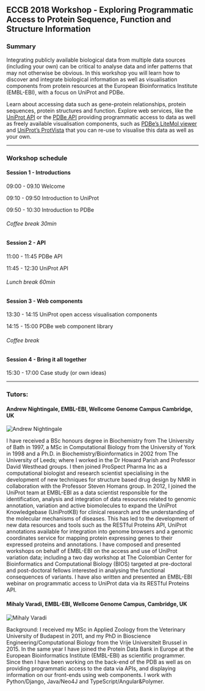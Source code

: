 ## ECCB 2018 Workshop - Exploring Programmatic Access to Protein Sequence, Function and Structure Information

### Summary

Integrating publicly available biological data from multiple data sources (including your own) can be critical to analyse data and infer patterns that may not otherwise be obvious. In this workshop you will learn how to discover and integrate biological information as well as visualisation components from protein resources at the European Bioinformatics Institute (EMBL-EBI), with a focus on UniProt and PDBe. 

Learn about accessing data such as gene-protein relationships, protein sequences, protein structures and function. Explore web services, like the [UniProt API](https://www.ebi.ac.uk/proteins/api/doc/) or the [PDBe API]( http://www.ebi.ac.uk/pdbe/api/doc/) providing programmatic access to data as well as freely available visualisation components, such as [PDBe’s LiteMol viewer](https://www.ebi.ac.uk/pdbe/pdb-component-library/doc.html#a_LiteMol) and [UniProt’s ProtVista](http://ebi-uniprot.github.io/ProtVista/) that you can re-use to visualise this data as well as your own.

<hr>

### Workshop schedule

#### Session 1 - Introductions
09:00 - 09.10 Welcome

09:10 - 09:50 Introduction to UniProt

09:50 - 10:30 Introduction to PDBe

###### Coffee break 30min

#### Session 2 - API
11:00 - 11:45 PDBe API

11:45 - 12:30 UniProt API

###### Lunch break 60min

#### Session 3 - Web components

13:30 - 14:15 UniProt open access visualisation components

14:15 - 15:00 PDBe web component library

###### Coffee break

#### Session 4 - Bring it all together
15:30 - 17:00	Case study (or own ideas)

<hr>

### Tutors:
#### Andrew Nightingale, EMBL-EBI, Wellcome Genome Campus Cambridge, UK
![Andrew Nightingale](https://avatars2.githubusercontent.com/u/38358380?s=100&v=4)

I have received a BSc honours degree in Biochemistry from The University of Bath in 1997, a MSc in Computational Biology from the University of York in 1998 and a Ph.D. in Biochemistry/Bioinformatics in 2002 from The University of Leeds; where I worked in the Dr Howard Parish and Professor David Westhead groups. I then joined ProSpect Pharma Inc as a computational biologist and research scientist specialising in the development of new techniques for structure based drug design by NMR in collaboration with the Professor Steven Homans group. In 2012, I joined the UniProt team at EMBL-EBI as a data scientist responsible for the identification, analysis and integration of data resources related to genomic annotation, variation and active biomolecules to expand the UniProt Knowledgebase (UniProtKB) for clinical research and the understanding of the molecular mechanisms of diseases. This has led to the development of new data resources and tools such as the RESTful Proteins API, UniProt annotations available for integration into genome browsers and a genomic coordinates service for mapping protein expressing genes to their expressed proteins and annotations. I have composed and presented workshops on behalf of EMBL-EBI on the access and use of UniProt variation data; including a two day workshop at The Colombian Center for Bioinformatics and Computational Biology (BIOS) targeted at pre-doctoral and post-doctoral fellows interested in analysing the functional consequences of variants. I have also written and presented an EMBL-EBI webinar on programmatic access to UniProt data via its RESTful Proteins API.

#### Mihaly Varadi, EMBL-EBI, Wellcome Genome Campus, Cambridge, UK
![Mihaly Varadi](https://avatars3.githubusercontent.com/u/24314338?s=100)

Background: I received my MSc in Applied Zoology from the Veterinary University of Budapest in 2011, and my PhD in Bioscience Engineering/Computational Biology from the Vrije Universiteit Brussel in 2015. In the same year I have joined the Protein Data Bank in Europe at the European Bioinformatics Institute (EMBL-EBI) as scientific programmer. Since then I have been working on the back-end of the PDB as well as on providing programmatic access to the data via APIs, and displaying information on our front-ends using web components. I work with Python/Django, Java/Neo4J and TypeScript/Angular&Polymer.
